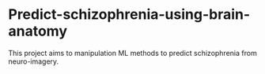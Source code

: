 # Predict-schizophrenia-using-brain-anatomy
This project aims to manipulation ML methods to predict schizophrenia from neuro-imagery. 
